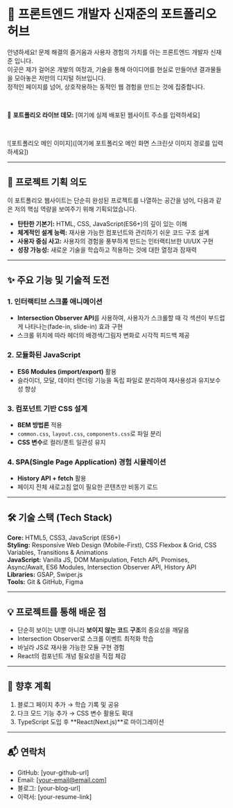 # 🚀 프론트엔드 개발자 신재준의 포트폴리오 허브

안녕하세요! 문제 해결의 즐거움과 사용자 경험의 가치를 아는 프론트엔드 개발자 신재준 입니다.  
이곳은 제가 걸어온 개발의 여정과, 기술을 통해 아이디어를 현실로 만들어낸 결과물들을 모아놓은 저만의 디지털 허브입니다.  
정적인 페이지를 넘어, 상호작용하는 동적인 웹 경험을 만드는 것에 집중합니다.

<br>

🔗 **포트폴리오 라이브 데모:** [여기에 실제 배포된 웹사이트 주소를 입력하세요]

<br>

![포트폴리오 메인 이미지]([여기에 포트폴리오 메인 화면 스크린샷 이미지 경로를 입력하세요])

---

## 📌 프로젝트 기획 의도

이 포트폴리오 웹사이트는 단순히 완성된 프로젝트를 나열하는 공간을 넘어, 다음과 같은 저의 핵심 역량을 보여주기 위해 기획되었습니다.

- **탄탄한 기본기:** HTML, CSS, JavaScript(ES6+)의 깊이 있는 이해
- **체계적인 설계 능력:** 재사용 가능한 컴포넌트와 관리하기 쉬운 코드 구조 설계
- **사용자 중심 사고:** 사용자의 경험을 풍부하게 만드는 인터랙티브한 UI/UX 구현
- **성장 가능성:** 새로운 기술을 학습하고 적용하는 것에 대한 열정과 잠재력

---

## ✨ 주요 기능 및 기술적 도전

### 1. 인터랙티브 스크롤 애니메이션

- **Intersection Observer API**를 사용하여, 사용자가 스크롤할 때 각 섹션이 부드럽게 나타나는(fade-in, slide-in) 효과 구현
- 스크롤 위치에 따라 헤더의 배경색/그림자 변화로 시각적 피드백 제공

### 2. 모듈화된 JavaScript

- **ES6 Modules (import/export)** 활용
- 슬라이더, 모달, 데이터 렌더링 기능을 독립 파일로 분리하여 재사용성과 유지보수성 향상

### 3. 컴포넌트 기반 CSS 설계

- **BEM 방법론** 적용
- `common.css`, `layout.css`, `components.css`로 파일 분리
- **CSS 변수**로 컬러/폰트 일관성 유지

### 4. SPA(Single Page Application) 경험 시뮬레이션

- **History API + fetch** 활용
- 페이지 전체 새로고침 없이 필요한 콘텐츠만 비동기 로드

---

## 🛠️ 기술 스택 (Tech Stack)

**Core:** HTML5, CSS3, JavaScript (ES6+)  
**Styling:** Responsive Web Design (Mobile-First), CSS Flexbox & Grid, CSS Variables, Transitions & Animations  
**JavaScript:** Vanilla JS, DOM Manipulation, Fetch API, Promises, Async/Await, ES6 Modules, Intersection Observer API, History API  
**Libraries:** GSAP, Swiper.js  
**Tools:** Git & GitHub, Figma

---

## 💡 프로젝트를 통해 배운 점

- 단순히 보이는 UI뿐 아니라 **보이지 않는 코드 구조**의 중요성을 깨달음
- Intersection Observer로 스크롤 이벤트 최적화 학습
- 바닐라 JS로 재사용 가능한 모듈 구현 경험
- React의 컴포넌트 개념 필요성을 직접 체감

---

## 📅 향후 계획

1. 블로그 페이지 추가 → 학습 기록 및 공유
2. 다크 모드 기능 추가 → CSS 변수 활용도 확대
3. TypeScript 도입 후 **React(Next.js)**로 마이그레이션

---

## 📬 연락처

- GitHub: [your-github-url]
- Email: [your-email@email.com]
- 블로그: [your-blog-url]
- 이력서: [your-resume-link]
